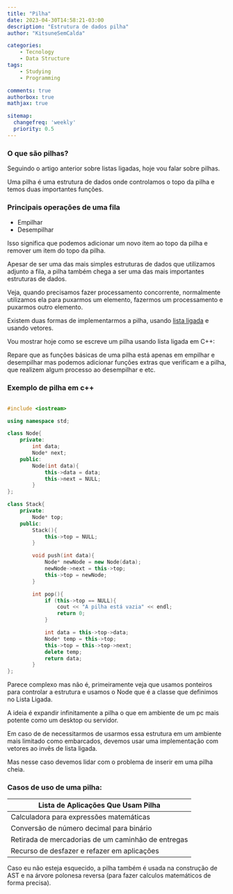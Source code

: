 ```yaml
---
title: "Pilha"
date: 2023-04-30T14:58:21-03:00
description: "Estrutura de dados pilha"
author: "KitsuneSemCalda"

categories:
    - Tecnology
    - Data Structure
tags:
    - Studying
    - Programming

comments: true
authorbox: true
mathjax: true

sitemap:
  changefreq: 'weekly'
  priority: 0.5
---
```


### O que são pilhas?

Seguindo o artigo anterior sobre listas ligadas, hoje vou falar sobre pilhas.

Uma pilha é uma estrutura de dados onde controlamos o topo da pilha e temos duas importantes funções.

### Principais operações de uma fila

- Empilhar
- Desempilhar

Isso significa que podemos adicionar um novo item ao topo da pilha e remover um item do topo da pilha.

Apesar de ser uma das mais simples estruturas de dados que utilizamos adjunto a fila, a pilha também chega a ser uma das mais importantes estruturas de dados.

Veja, quando precisamos fazer processamento concorrente, normalmente utilizamos ela para puxarmos um elemento, fazermos um processamento e puxarmos outro elemento.

Existem duas formas de implementarmos a pilha, usando [lista ligada](https://foxtechworld.github.io/lista_ligada/) e usando vetores.

Vou mostrar hoje como se escreve um pilha usando lista ligada em C++:

Repare que as funções básicas de uma pilha está apenas em empilhar e desempilhar mas podemos adicionar funções extras que verificam e a pilha, que realizem algum processo ao desempilhar e etc.

### Exemplo de pilha em c++

```cpp

#include <iostream>

using namespace std;

class Node{
    private:
        int data;
        Node* next;
    public:
        Node(int data){
            this->data = data;
            this->next = NULL;
        }
};

class Stack{
    private:
        Node* top;
    public:
        Stack(){
            this->top = NULL;
        }

        void push(int data){
            Node* newNode = new Node(data);
            newNode->next = this->top;
            this->top = newNode;
        }

        int pop(){
            if (this->top == NULL){
                cout << "A pilha está vazia" << endl;
                return 0;
            }

            int data = this->top->data;
            Node* temp = this->top;
            this->top = this->top->next;
            delete temp;
            return data;
        }
};
```

Parece complexo mas não é, primeiramente veja que usamos ponteiros para controlar a estrutura e usamos o Node que é a classe que definimos no Lista Ligada. 

A ideia é expandir infinitamente a pilha o que em ambiente de um pc mais potente como um desktop ou servidor.

Em caso de de necessitarmos de usarmos essa estrutura em um ambiente mais limitado como embarcados, devemos usar uma implementação com vetores ao invês de lista ligada.

Mas nesse caso devemos lidar com o problema de inserir em uma pilha cheia.

### Casos de uso de uma pilha:

| Lista de Aplicações Que Usam Pilha                 |
|----------------------------------------------------|
| Calculadora para expressões matemáticas            |
| Conversão de número decimal para binário           |
| Retirada de mercadorias de um caminhão de entregas |
| Recurso de desfazer e refazer em aplicações        |

Caso eu não esteja esquecido, a pilha também é usada na construção de AST e na árvore polonesa reversa (para fazer calculos matemáticos de forma precisa).
